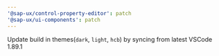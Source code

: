 ```yaml
---
'@sap-ux/control-property-editor': patch
'@sap-ux/ui-components': patch
---
```


Update build in themes(`dark`, `light`, `hcb`) by syncing from latest VSCode 1.89.1
